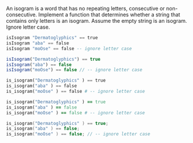 An isogram is a word that has no repeating letters, consecutive or non-consecutive. Implement a function that determines whether a string that contains only letters is an isogram. Assume the empty string is an isogram. Ignore letter case.

```haskell
isIsogram "Dermatoglyphics" == true
isIsogram "aba" == false
isIsogram "moOse" == false -- ignore letter case
```
```javascript
isIsogram("Dermatoglyphics") == true
isIsogram("aba") == false
isIsogram("moOse") == false // -- ignore letter case
```
```python
is_isogram("Dermatoglyphics" ) == true
is_isogram("aba" ) == false
is_isogram("moOse" ) == false # -- ignore letter case
```
```ruby
is_isogram("Dermatoglyphics" ) == true
is_isogram("aba" ) == false
is_isogram("moOse" ) == false # -- ignore letter case
```
```C
is_isogram("Dermatoglyphics" ) == true;
is_isogram("aba" ) == false;
is_isogram("moOse" ) == false; // -- ignore letter case
```
